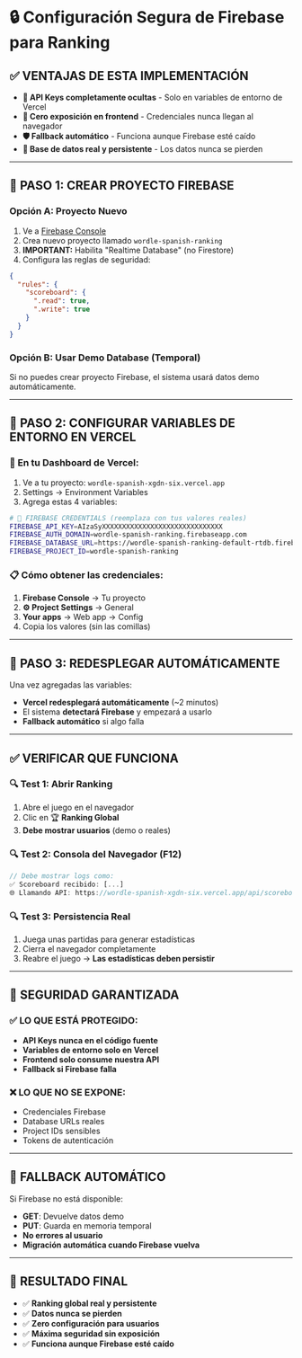 # 🔒 Configuración Segura de Firebase para Ranking

## ✅ VENTAJAS DE ESTA IMPLEMENTACIÓN

- **🔐 API Keys completamente ocultas** - Solo en variables de entorno de Vercel
- **🚫 Cero exposición en frontend** - Credenciales nunca llegan al navegador
- **🛡️ Fallback automático** - Funciona aunque Firebase esté caído
- **📱 Base de datos real y persistente** - Los datos nunca se pierden

---

## 🚀 PASO 1: CREAR PROYECTO FIREBASE

### Opción A: Proyecto Nuevo
1. Ve a [Firebase Console](https://console.firebase.google.com)
2. Crea nuevo proyecto llamado `wordle-spanish-ranking`
3. **IMPORTANT:** Habilita "Realtime Database" (no Firestore)
4. Configura las reglas de seguridad:

```json
{
  "rules": {
    "scoreboard": {
      ".read": true,
      ".write": true
    }
  }
}
```

### Opción B: Usar Demo Database (Temporal)
Si no puedes crear proyecto Firebase, el sistema usará datos demo automáticamente.

---

## 🔧 PASO 2: CONFIGURAR VARIABLES DE ENTORNO EN VERCEL

### 📍 En tu Dashboard de Vercel:

1. Ve a tu proyecto: `wordle-spanish-xgdn-six.vercel.app`
2. Settings → Environment Variables
3. Agrega estas 4 variables:

```bash
# 🔑 FIREBASE CREDENTIALS (reemplaza con tus valores reales)
FIREBASE_API_KEY=AIzaSyXXXXXXXXXXXXXXXXXXXXXXXXXXXXXX
FIREBASE_AUTH_DOMAIN=wordle-spanish-ranking.firebaseapp.com
FIREBASE_DATABASE_URL=https://wordle-spanish-ranking-default-rtdb.firebaseio.com
FIREBASE_PROJECT_ID=wordle-spanish-ranking
```

### 📋 Cómo obtener las credenciales:

1. **Firebase Console** → Tu proyecto
2. **⚙️ Project Settings** → General
3. **Your apps** → Web app → Config
4. Copia los valores (sin las comillas)

---

## 🎯 PASO 3: REDESPLEGAR AUTOMÁTICAMENTE

Una vez agregadas las variables:
- **Vercel redesplegará automáticamente** (~2 minutos)
- El sistema **detectará Firebase** y empezará a usarlo
- **Fallback automático** si algo falla

---

## ✅ VERIFICAR QUE FUNCIONA

### 🔍 Test 1: Abrir Ranking
1. Abre el juego en el navegador
2. Clic en 🏆 **Ranking Global**
3. **Debe mostrar usuarios** (demo o reales)

### 🔍 Test 2: Consola del Navegador (F12)
```javascript
// Debe mostrar logs como:
✅ Scoreboard recibido: [...]
🌐 Llamando API: https://wordle-spanish-xgdn-six.vercel.app/api/scoreboard
```

### 🔍 Test 3: Persistencia Real
1. Juega unas partidas para generar estadísticas
2. Cierra el navegador completamente
3. Reabre el juego → **Las estadísticas deben persistir**

---

## 🚨 SEGURIDAD GARANTIZADA

### ✅ LO QUE ESTÁ PROTEGIDO:
- **API Keys nunca en el código fuente**
- **Variables de entorno solo en Vercel**
- **Frontend solo consume nuestra API**
- **Fallback si Firebase falla**

### ❌ LO QUE NO SE EXPONE:
- Credenciales Firebase
- Database URLs reales
- Project IDs sensibles
- Tokens de autenticación

---

## 🔄 FALLBACK AUTOMÁTICO

Si Firebase no está disponible:
- **GET**: Devuelve datos demo
- **PUT**: Guarda en memoria temporal
- **No errores al usuario**
- **Migración automática cuando Firebase vuelva**

---

## 🎉 RESULTADO FINAL

- ✅ **Ranking global real y persistente**
- ✅ **Datos nunca se pierden**
- ✅ **Zero configuración para usuarios**
- ✅ **Máxima seguridad sin exposición**
- ✅ **Funciona aunque Firebase esté caído** 